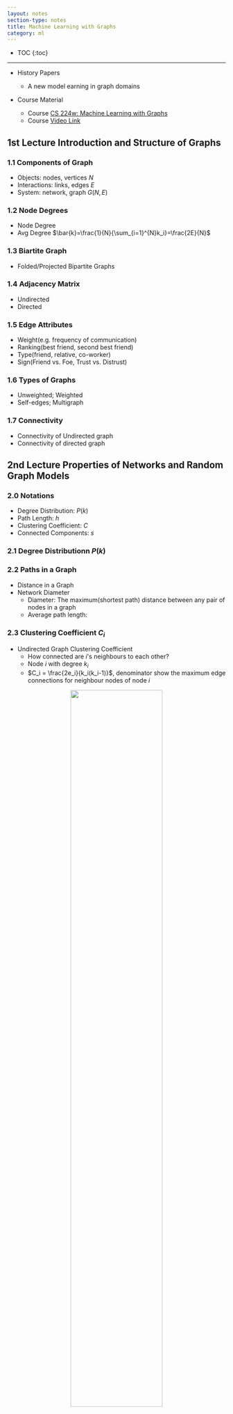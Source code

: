 ```yaml
---
layout: notes
section-type: notes
title: Machine Learning with Graphs
category: ml
---
```


* TOC
{:toc}
---
* History Papers
    * A new model earning in graph domains

* Course Material
    * Course [CS 224w: Machine Learning with Graphs](http://web.stanford.edu/class/cs224w/)
    * Course [Video Link](https://www.youtube.com/watch?v=0eNQnc0eOB4&list=PL1OaWjIc3zJ4xhom40qFY5jkZfyO5EDOZ)


## 1st Lecture Introduction and Structure of Graphs 
### 1.1 Components of Graph
* Objects: nodes, vertices $N$
* Interactions: links, edges $E$
* System: network, graph $G(N,E)$

### 1.2 Node Degrees
* Node Degree
* Avg Degree $\bar{k}=\frac{1}{N}{\sum_{i=1}^{N}k_i}=\frac{2E}{N}$

### 1.3 Biartite Graph
* Folded/Projected Bipartite Graphs

### 1.4 Adjacency Matrix
* Undirected
* Directed

### 1.5 Edge Attributes
* Weight(e.g. frequency of communication)
* Ranking(best friend, second best friend)
* Type(friend, relative, co-worker)
* Sign(Friend vs. Foe, Trust vs. Distrust)

### 1.6 Types of Graphs
* Unweighted; Weighted
* Self-edges; Multigraph

### 1.7 Connectivity
* Connectivity of Undirected graph
* Connectivity of directed graph

## 2nd Lecture Properties of Networks and Random Graph Models 
### 2.0 Notations
* Degree Distribution: $P(k)$
* Path Length: $h$
* Clustering Coefficient: $C$
* Connected Components: $s$

### 2.1 Degree Distributionn $P(k)$
### 2.2 Paths in a Graph
* Distance in a Graph
* Network Diameter
    * Diameter: The maximum(shortest path) distance between any pair of nodes in a graph
    * Average path length: 

### 2.3 Clustering Coefficient $C_i$
* Undirected Graph Clustering Coefficient
    * How connected are $i$'s neighbours to each other?
    * Node $i$ with degree $k_i$
    * $C_i = \frac{2e_i}{k_i(k_i-1)}$, denominator show the maximum edge connections for neighbour nodes of node $i$

<center>
<img class = "large" src=".//graph/001.png" height="65%" width="65%">
</center>

### 2.4 Connectivity
* Size of largest connected component
* Largest component = Giant Component

### 2.5 Propertities of $G_{np}$
* Degree distribution: $p(k)=C_{n-1}^{k}p^k(1-p)^{n-1-k}$
* Clustering Coefficient of $G_{np}$: $C=p=\bar{k}/n$
* Averge Path Length: $O(\log{n})$


### 2.5 Small-World Model
* Can we have high clustering while also having short paths?

<center>
<img class = "large" src=".//graph/002.png" height="65%" width="65%">
</center>

### 2.6 Kronecker Graph Model


## 3rd Lecture Motifs and Structure Roles in Networks
### 3.1 Subnetwork
### 3.2 Network Motifs
* Motif: Recurring, Significant, Patterns of interconnections
* And motif occur in the real network more often than the random network.
* $Z_i$ captures the siginificance of motif i
* Network Significance Profile(SP):
    
### 3.3 Graphlets
* Graph Degree Vector
* Automorphism Orbits

### 3.4 Graph Isomophism
* Example: Are $G$ and $H$ topologically equivalent?


## 7th Lecture Graph Representation Learning
* Node Classification
* Link Prediction

### 7.1 Feature Learning in Graphs
* Feature Representation Embedding
* Task: Map each node in a network into a low-dimensional space

### 7.2 Node Embedding
* CNN for fixed-size images/grids
* RNNs or word2vec for text/sequences

### 7.3 Embedding Nodes Task
<center>
<img class = "large" src=".//graph/004.png" height="65%" width="65%">
</center>

* Hence, we can analyse the similarity of those nodes in space, and we have many approaches to measure the distance like Eucliden Distance, Cos Vector etc. In this way, we can just use the 

### 7.4 Random Walk Approaches to Node Embeddings
* $z_u^{T}z_v$ probability that $v$ and $u$ co-occur on a random walk over the network

### 7.5 Unsupervised Feature Learning
<center>
<img class = "large" src=".//graph/005.png" height="65%" width="65%">
</center>

<center>
<img class = "large" src=".//graph/006.png" height="65%" width="65%">
</center>

## 8th Graph Neural Network
### [Lecture 8 video](https://www.youtube.com/watch?v=7JELX6DiUxQ)
### 8.1 Nodes Embeddings
<center>
<img class = "large" src=".//graph/007.png" height="65%" width="65%">
</center>

* Two Key Components:
    * Encoder
    * Similarity Function

### 8.2 Basics of Deep Learning for Graphs
* Idea: Neighbourhood Aggregation
<center>
<img class = "large" src=".//graph/008.png" height="65%" width="65%">
</center>

* Final layer $h^{K}_{v}$ is embedding of $\mathbf{z}_{v}$
* Train the Model
    * $\mathbf{W}_{k}$
    * $\mathbf{B}_{k}$
* Inductive Capability
* So far, the GraphNN aggregate the neighbour messages by taking their(weighted) average 

### 8.3 GraphSAGE Graph Neural Network Architecture
* Concatenece:
    * Concatenate neighbour embedding and self embedding
    * Unlike Graph Convolution with adding itself, we just concatenate itself features then activate with non-linearity function
* Aggregation:
    * Use generalized aggregation function
    * Unlike Graph Convolution with just average

<center>
<img class = "large" src=".//graph/009.png" height="65%" width="65%">
</center>

* Aggregation Variants
    * Generally, there are several ways to implement aggregate
    * Mean
    * Pool (mean or max across a coordinate)
    * LSTM (make model much deeper with LSTM)
<center>
<img class = "large" src=".//graph/010.png" height="65%" width="65%">
</center>
Hints: we can apply different pooling startegies

### 8.4 Implementation
<center>
<img class = "large" src=".//graph/011.png" height="65%" width="65%">
</center>

* Notation:
    * $D$ is degree matrix
    * $A$ is adjeacent matrix
    * $H^{k-1}$ is message matrix from previous layer

* $D^{-1}$ matrix acts as a mean function in this formula.
* $AH^{k-1}$ is aimed to sum all neighbour features

### 8.5 Graph Attention Network (GAT)
* Simple Neighbourhood Aggregation in Graph Convolution
    * Use coefficient of ${\alpha}_{vu}$
    * All neighbour $u \in {N}(v)$ are equally important to node $v$
<center>
<img class = "large" src=".//graph/012.png" height="65%" width="65%">
</center>

* Attention Mechanism
    * Use $e_{vu}$ as coefficient
    * Mechanism $a$ may achieve in different ways including Simple Single-Layer Neural Network
<center>
<img class = "large" src=".//graph/013.png" height="65%" width="65%">
</center>

<center>
<img class = "large" src=".//graph/014.png" height="65%" width="65%">
</center>

### 8.6 More on Graph Neural Networks
* Tutoiral and Overviews

    * [Relational inductive biases and graph networks (Battaglia et al., 2018)](https://arxiv.org/pdf/1806.01261.pdf)

    * [Representation learning on graphs: Methods and applications (Hamilton et al., 2017)](https://arxiv.org/pdf/1709.05584.pdf)

* Attention-based neighborhood aggregation
    * [VAIN: Attentional Multi-agent Predictive Modeling (Hoshen, 2017)](https://papers.nips.cc/paper/6863-vain-attentional-multi-agent-predictive-modeling.pdf)
    * [Graph Attention Networks (Velickovic et al., 2018)](https://arxiv.org/pdf/1710.10903.pdf)
    * [Jointly Multiple Events Extraction via Attention-based Graph Information Aggregation (Liu et al., 2018)](https://arxiv.org/pdf/1809.09078.pdf)

* Embedding entire graphs
    * [Hierarchical Graph Representation Learning withDifferentiable Pooling(Ying et al., 2018)](http://papers.nips.cc/paper/7729-hierarchical-graph-representation-learning-with-differentiable-pooling.pdf)
    * [GraphRNN: Generating Realistic Graphs with Deep Auto-regressive Models(You et al., 2018)](https://arxiv.org/pdf/1802.08773.pdf)
    * [Neural Relational Inference for Interacting Systems(Kipfet al., 2018)](https://arxiv.org/pdf/1802.04687.pdf)
    * [How powerful are graph neural networks (Xu et al., 2017)](https://arxiv.org/pdf/1810.00826.pdf)

* Embedding nodes:
    * [Representation Learning on Graphs with Jumping Knowledge Networks (Xu et al., 2018)](https://arxiv.org/pdf/1806.03536.pdf)
    * [Position-aware GNN (You et al. 2019)](https://arxiv.org/pdf/1906.04817.pdf)

* Spectral approaches to graph neural networks:
    * [Deep Convolutional Networks on Graph-Structured Data (Bruna et al. 2015)](https://arxiv.org/pdf/1506.05163.pdf)
    * [Convolutional Neural Networks on Graphswith Fast Localized Spectral Filtering (Defferrard et al., 2016)](http://papers.nips.cc/paper/6081-convolutional-neural-networks-on-graphs-with-fast-localized-spectral-filtering.pdf)
    * [Geometric deep learning:going beyond Euclidean data (Bronstein et al., 2017)](https://arxiv.org/pdf/1611.08097.pdf)
    * [Geometric deep learning on graphs and manifolds using mixture model CNNs (Monti et al., 2017)](http://openaccess.thecvf.com/content_cvpr_2017/papers/Monti_Geometric_Deep_Learning_CVPR_2017_paper.pdf)
    
* Other GNN Techniques
    * [Pre-Training Graph Neural Networks for Generic Structural Feature Extraction (Hu et al., 2019)](https://arxiv.org/pdf/1905.12265.pdf)
    * [GNNExplainer: Generating Explanationsfor Graph Neural Networks (Ying et al., 2019)](http://papers.nips.cc/paper/9123-gnnexplainer-generating-explanations-for-graph-neural-networks.pdf)
